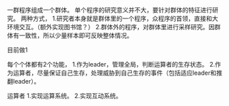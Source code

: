一群程序组成一个群体。
单个程序的研究意义并不大，要针对群体的特征进行研究。
两种方式，
1.研究者本身就是群体里的一个程序，众程序的首领，直接和大环境交互。（额外实现图书馆？）
2.群体外的程序，对群体里进行采样研究。因群体有一致性，所以少量样本即可反映整体情况。

目前做1

每个个体都有2个功能，
1.作为leader，管理全局，判断运算者的生存状态。
2.作为运算者，尽量保证自己生存，处理威胁到自己生存的事件（包括适应leader和推翻leader）。

运算者
1.实现运算系统。
2.实现互动系统。